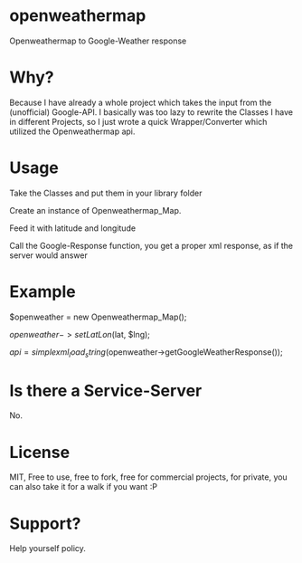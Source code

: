 openweathermap
==============

Openweathermap to Google-Weather response

Why?
==============
Because I have already a whole project which takes the input from the (unofficial) Google-API. I basically was too lazy to rewrite the Classes I have in different Projects, so I just wrote a quick Wrapper/Converter which utilized the Openweathermap api.

Usage
==============
Take the Classes and put them in your library folder

Create an instance of Openweathermap_Map.

Feed it with latitude and longitude

Call the Google-Response function, you get a proper xml response, as if the server would answer

Example
==============
$openweather = new Openweathermap_Map();

$openweather->setLatLon($lat, $lng);

$api = simplexml_load_string($openweather->getGoogleWeatherResponse());


Is there a Service-Server
==============
No.

License
==============
MIT, Free to use, free to fork, free for commercial projects, for private, you can also take it for a walk if you want :P

Support?
==============
Help yourself policy.